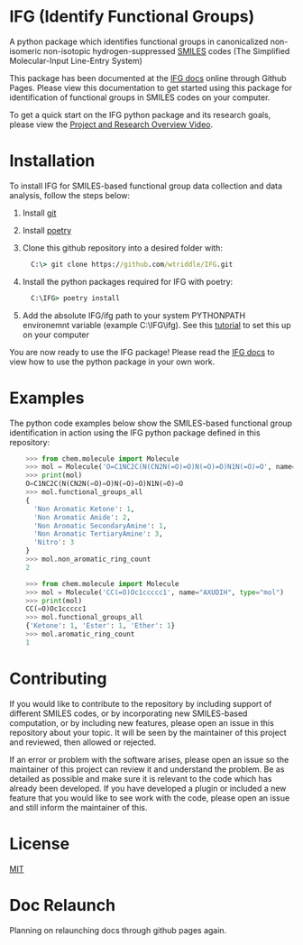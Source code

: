 # IFG (Identify Functional Groups)

A python package which identifies functional groups in
canonicalized non-isomeric non-isotopic hydrogen-suppressed
[SMILES](https://www.daylight.com/dayhtml/doc/theory/theory.smiles.html) codes 
(The Simplified Molecular-Input Line-Entry System) <br>

This package has been documented at the [IFG docs](https://wtriddle.github.io/IFG/) online through Github Pages. Please view this documentation 
to get started using this package for identification of functional groups in SMILES codes on your computer.

To get a quick start on the IFG python package and its research goals, please view the
[Project and Research Overview Video](https://youtu.be/yOdvyQ0seAc).

# Installation

To install IFG for SMILES-based functional group data collection and data analysis, follow the steps below:

1. Install [git](https://git-scm.com/downloads)
2. Install [poetry](https://python-poetry.org/docs/)
3. Clone this github repository into a desired folder with:

   ```cmd
     C:\> git clone https://github.com/wtriddle/IFG.git
   ```

4. Install the python packages required for IFG with poetry:

   ```cmd
     C:\IFG> poetry install
   ```

5. Add the absolute IFG/ifg path to your system PYTHONPATH environemnt variable (example C:\IFG\ifg).
   See this [tutorial](https://www.simplilearn.com/tutorials/python-tutorial/python-path) to set this up on your computer

You are now ready to use the IFG package! Please read the
[IFG docs](https://wtriddle.github.io/IFG/) to view how to use the python package in your own work.

# Examples

The python code examples below show the SMILES-based functional group identification in action using the IFG python package defined in this repository:

```python
    >>> from chem.molecule import Molecule
    >>> mol = Molecule('O=C1NC2C(N(CN2N(=O)=O)N(=O)=O)N1N(=O)=O', name='ABEGOH', type="mol")
    >>> print(mol)
    O=C1NC2C(N(CN2N(=O)=O)N(=O)=O)N1N(=O)=O
    >>> mol.functional_groups_all
    {
      'Non Aromatic Ketone': 1,
      'Non Aromatic Amide': 2,
      'Non Aromatic SecondaryAmine': 1,
      'Non Aromatic TertiaryAmine': 3,
      'Nitro': 3
    }
    >>> mol.non_aromatic_ring_count
    2
```

```python
    >>> from chem.molecule import Molecule
    >>> mol = Molecule('CC(=O)Oc1ccccc1', name="AXUDIH", type="mol")
    >>> print(mol)
    CC(=O)Oc1ccccc1
    >>> mol.functional_groups_all
    {'Ketone': 1, 'Ester': 1, 'Ether': 1}
    >>> mol.aromatic_ring_count
    1
```

# Contributing

If you would like to contribute to the repository by including support of different SMILES codes, or by incorporating new SMILES-based computation, or by including new features, please open an issue in this repository about your topic. It will be seen by the maintainer of this project and reviewed, then allowed or rejected.

If an error or problem with the software arises, please open an issue so the maintainer of this project can review it and understand the problem.
Be as detailed as possible and make sure it is relevant to the code which has already been developed. If you have developed a plugin or
included a new feature that you would like to see work with the code, please open an issue and still inform the maintainer of this.

# License

[MIT](https://choosealicense.com/licenses/mit/)


# Doc Relaunch
Planning on relaunching docs through github pages again.
